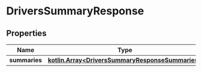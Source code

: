 
# DriversSummaryResponse

## Properties
Name | Type | Description | Notes
------------ | ------------- | ------------- | -------------
**summaries** | [**kotlin.Array&lt;DriversSummaryResponseSummaries&gt;**](DriversSummaryResponseSummaries.md) |  |  [optional]



